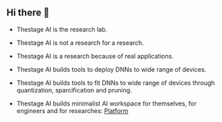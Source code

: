 ## Hi there 👋

* Thestage AI is the research lab.

* Thestage AI is not a research for a research.

* Thestage AI is a research because of real applications.

* Thestage AI builds tools to deploy DNNs to wide range of devices.

* Thestage AI builds tools to fit DNNs to wide range of devices through quantization, sparcification and pruning.

* Thestage AI builds minimalist AI workspace for themselves, for engineers and for researches: [Platform](app.thestage.ai)

<!--

**Here are some ideas to get you started:**

🙋‍♀️ A short introduction - what is your organization all about?
🌈 Contribution guidelines - how can the community get involved?
👩‍💻 Useful resources - where can the community find your docs? Is there anything else the community should know?
🍿 Fun facts - what does your team eat for breakfast?
🧙 Remember, you can do mighty things with the power of [Markdown](https://docs.github.com/github/writing-on-github/getting-started-with-writing-and-formatting-on-github/basic-writing-and-formatting-syntax)
-->
